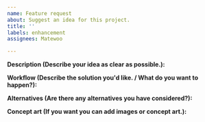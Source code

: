 ```yaml
---
name: Feature request
about: Suggest an idea for this project.
title: ''
labels: enhancement
assignees: Matewoo

---
```


**Description (Describe your idea as clear as possible.):**


**Workflow (Describe the solution you'd like. / What do you want to happen?):**


**Alternatives (Are there any alternatives you have considered?):**


**Concept art (If you want you can add images or concept art.):**
